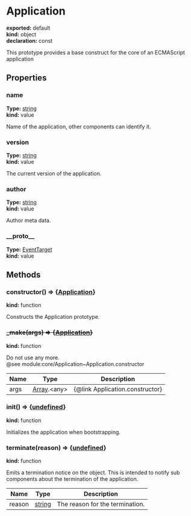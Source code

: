 # Application      
  
**exported:** default      
**kind:** object      
**declaration:** const      
  
This prototype provides a base construct for the core of an ECMAScript application      
## Properties      
  
### name        
  
**Type:** [string](https://developer.mozilla.org/en-US/docs/Web/JavaScript/Reference/Global_Objects/String)        
**kind:** value        
  
Name of the application, other components can identify it.        
  
  
### version        
  
**Type:** [string](https://developer.mozilla.org/en-US/docs/Web/JavaScript/Reference/Global_Objects/String)        
**kind:** value        
  
The current version of the application.        
  
  
### author        
  
**Type:** [string](https://developer.mozilla.org/en-US/docs/Web/JavaScript/Reference/Global_Objects/String)        
**kind:** value        
  
Author meta data.        
  
  
### \_\_proto\_\_        
  
**Type:** [EventTarget](./Module:-core::EventTarget#eventtarget)        
**kind:** value        
  
  
  
  
## Methods      
  
### constructor() => {[Application](./Module:-core::Application#application)}        
  
**kind:** function        
  
Constructs the Application prototype.        
  
  
  
### ~~_make(args) => {[Application](./Module:-core::Application#application)}~~        
  
**kind:** function        
  
Do not use any more.        
@see module:core/Application~Application.constructor        
  
| Name | Type | Description |          
|------|------|-------------|          
| args | [Array](https://developer.mozilla.org/en-US/docs/Web/JavaScript/Reference/Global_Objects/Array).&lt;any&gt; | {@link Application.constructor} |        
  
  
  
### init() => {[undefined](https://developer.mozilla.org/en-US/docs/Web/JavaScript/Reference/Global_Objects/undefined)}        
  
**kind:** function        
  
Initializes the application when bootstrapping.        
  
  
  
### terminate(reason) => {[undefined](https://developer.mozilla.org/en-US/docs/Web/JavaScript/Reference/Global_Objects/undefined)}        
  
**kind:** function        
  
Emits a termination notice on the object. This is intended to notify sub components about the termination of the application.        
  
| Name | Type | Description |          
|------|------|-------------|          
| reason | [string](https://developer.mozilla.org/en-US/docs/Web/JavaScript/Reference/Global_Objects/String) | The reason for the termination. |        
  
  
  
